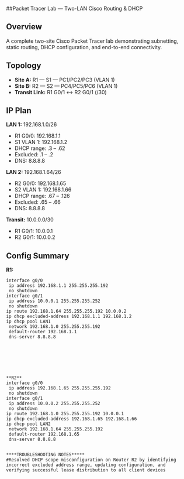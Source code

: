 ##Packet Tracer Lab — Two-LAN Cisco Routing & DHCP

## Overview
A complete two-site Cisco Packet Tracer lab demonstrating subnetting, static routing, DHCP configuration, and end-to-end connectivity.

## Topology
- **Site A:** R1 — S1 — PC1/PC2/PC3 (VLAN 1)
- **Site B:** R2 — S2 — PC4/PC5/PC6 (VLAN 1)
- **Transit Link:** R1 G0/1 ↔ R2 G0/1 (/30)

## IP Plan

**LAN 1:** 192.168.1.0/26  
- R1 G0/0: 192.168.1.1  
- S1 VLAN 1: 192.168.1.2  
- DHCP range: .3 – .62  
- Excluded: .1 – .2  
- DNS: 8.8.8.8  

**LAN 2:** 192.168.1.64/26  
- R2 G0/0: 192.168.1.65  
- S2 VLAN 1: 192.168.1.66  
- DHCP range: .67 – .126  
- Excluded: .65 – .66  
- DNS: 8.8.8.8  

**Transit:** 10.0.0.0/30  
- R1 G0/1: 10.0.0.1  
- R2 G0/1: 10.0.0.2  

## Config Summary

**R1:**
```ios
interface g0/0
 ip address 192.168.1.1 255.255.255.192
 no shutdown
interface g0/1
 ip address 10.0.0.1 255.255.255.252
 no shutdown
ip route 192.168.1.64 255.255.255.192 10.0.0.2
ip dhcp excluded-address 192.168.1.1 192.168.1.2
ip dhcp pool LAN1
 network 192.168.1.0 255.255.255.192
 default-router 192.168.1.1
 dns-server 8.8.8.8







**R2**
interface g0/0
 ip address 192.168.1.65 255.255.255.192
 no shutdown
interface g0/1
 ip address 10.0.0.2 255.255.255.252
 no shutdown
ip route 192.168.1.0 255.255.255.192 10.0.0.1
ip dhcp excluded-address 192.168.1.65 192.168.1.66
ip dhcp pool LAN2
 network 192.168.1.64 255.255.255.192
 default-router 192.168.1.65
 dns-server 8.8.8.8


****TROUBLESHOOTING NOTES*****
#Resolved DHCP scope misconfiguration on Router R2 by identifying incorrect excluded address range, updating configuration, and verifying successful lease distribution to all client devices
